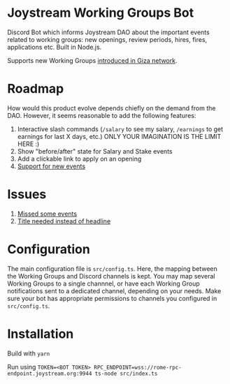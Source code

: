 # Joystream Working Groups Bot

Discord Bot which informs Joystream DAO about the important events related to working groups: new openings, review periods, hires, fires, applications etc. Built in Node.js.

Supports new Working Groups [introduced in Giza network](https://github.com/Joystream/helpdesk/tree/master/roles). 

# Roadmap

How would this product evolve depends chiefly on the demand from the DAO. However, it seems reasonable to add the following features:

1. Interactive slash commands (`/salary` to see my salary, `/earnings` to get earnings for last X days, etc.) ONLY YOUR IMAGINATION IS THE LIMIT HERE :) 
2. Show "before/after" state for Salary and Stake events
3. Add a clickable link to apply on an opening
4. [Support for new events](https://discord.com/channels/811216481340751934/933726271832227911/938414244876136478)

# Issues

1. [Missed some events](https://discord.com/channels/811216481340751934/933726271832227911/938506091510243340)
2. [Title needed instead of headline](https://discord.com/channels/811216481340751934/933726271832227911/938456356682346566)



# Configuration

The main configuration file is `src/config.ts`. Here, the mapping between the Working Groups and Discord channels is kept. You may map several Working Groups to a single channnel, or have each Working Group notifications sent to a dedicated channel, depending on your needs. Make sure your bot has appropriate permissions to channels you configured in `src/config.ts`. 

# Installation

Build with `yarn`

Run using `TOKEN=<BOT TOKEN> RPC_ENDPOINT=wss://rome-rpc-endpoint.joystream.org:9944 ts-node src/index.ts`
